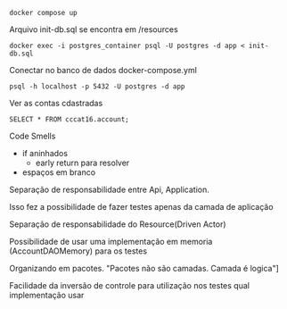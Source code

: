 ``` console
docker compose up
```

Arquivo init-db.sql se encontra em /resources
``` console
docker exec -i postgres_container psql -U postgres -d app < init-db.sql
```

Conectar no banco de dados docker-compose.yml

````agsl
psql -h localhost -p 5432 -U postgres -d app
````
Ver as contas cdastradas
```agsl
SELECT * FROM cccat16.account;
```

Code Smells

- if aninhados
  - early return para resolver
- espaços em branco

Separação de responsabilidade entre Api, Application.

Isso fez a possibilidade de fazer testes apenas da camada de aplicação

Separação de responsabilidade do Resource(Driven Actor)

Possibilidade de usar uma implementação em memoria (AccountDAOMemory) para os testes

Organizando em pacotes. "Pacotes não são camadas. Camada é logica"]

Facilidade da inversão de controle para utilização nos testes qual implementação usar